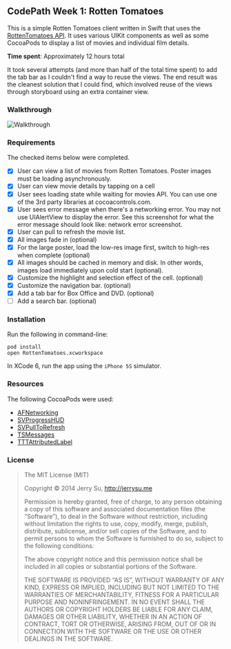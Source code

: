 ## CodePath Week 1: Rotten Tomatoes

This is a simple Rotten Tomatoes client written in Swift that uses the [RottenTomatoes API](http://developer.rottentomatoes.com/). It uses various UIKit components as well as some CocoaPods to display a list of movies and individual film details.

**Time spent**: Approximately 12 hours total

It took several attempts (and more than half of the total time spent) to add the tab bar as I couldn't find a way to reuse the views. The end result was the cleanest solution that I could find, which involved reuse of the views through storyboard using an extra container view.

### Walkthrough

![Walkthrough](RottenTomatoes.gif)

### Requirements

The checked items below were completed.

 * [x] User can view a list of movies from Rotten Tomatoes. Poster images must be loading asynchronously.
 * [x] User can view movie details by tapping on a cell
 * [x] User sees loading state while waiting for movies API. You can use one of the 3rd party libraries at cocoacontrols.com.
 * [x] User sees error message when there's a networking error. You may not use UIAlertView to display the error. See this screenshot for what the error message should look like: network error screenshot.
 * [x] User can pull to refresh the movie list.
 * [x] All images fade in (optional)
 * [x] For the large poster, load the low-res image first, switch to high-res when complete (optional)
 * [x] All images should be cached in memory and disk. In other words, images load immediately upon cold start (optional).
 * [x] Customize the highlight and selection effect of the cell. (optional)
 * [x] Customize the navigation bar. (optional)
 * [x] Add a tab bar for Box Office and DVD. (optional)
 * [ ] Add a search bar. (optional)

### Installation

Run the following in command-line:

```
pod install
open RottenTomatoes.xcworkspace
```

In XCode 6, run the app using the `iPhone 5S` simulator.

### Resources

The following CocoaPods were used:

 * [AFNetworking](https://github.com/AFNetworking/AFNetworking)
 * [SVProgressHUD](https://github.com/samvermette/SVProgressHUD)
 * [SVPullToRefresh](https://github.com/samvermette/SVPullToRefresh)
 * [TSMessages](https://github.com/toursprung/TSMessages)
 * [TTTAttributedLabel](https://github.com/mattt/TTTAttributedLabel)

### License

> The MIT License (MIT)
>
> Copyright © 2014 Jerry Su, http://jerrysu.me
>
> Permission is hereby granted, free of charge, to any person obtaining a copy of
> this software and associated documentation files (the “Software”), to deal in
> the Software without restriction, including without limitation the rights to
> use, copy, modify, merge, publish, distribute, sublicense, and/or sell copies of
> the Software, and to permit persons to whom the Software is furnished to do so,
> subject to the following conditions:
>
> The above copyright notice and this permission notice shall be included in all
> copies or substantial portions of the Software.
>
> THE SOFTWARE IS PROVIDED “AS IS”, WITHOUT WARRANTY OF ANY KIND, EXPRESS OR
> IMPLIED, INCLUDING BUT NOT LIMITED TO THE WARRANTIES OF MERCHANTABILITY, FITNESS
> FOR A PARTICULAR PURPOSE AND NONINFRINGEMENT. IN NO EVENT SHALL THE AUTHORS OR
> COPYRIGHT HOLDERS BE LIABLE FOR ANY CLAIM, DAMAGES OR OTHER LIABILITY, WHETHER
> IN AN ACTION OF CONTRACT, TORT OR OTHERWISE, ARISING FROM, OUT OF OR IN
> CONNECTION WITH THE SOFTWARE OR THE USE OR OTHER DEALINGS IN THE SOFTWARE.

